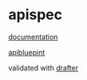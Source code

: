 # apispec

[documentation](https://wooglife.docs.apiary.io/)

[apibluepint](https://apiblueprint.org/)

validated with [drafter](https://github.com/apiaryio/drafter)
